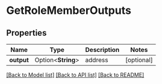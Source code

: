 # GetRoleMemberOutputs

## Properties

Name | Type | Description | Notes
------------ | ------------- | ------------- | -------------
**output** | Option<**String**> | address | [optional]

[[Back to Model list]](../README.md#documentation-for-models) [[Back to API list]](../README.md#documentation-for-api-endpoints) [[Back to README]](../README.md)


